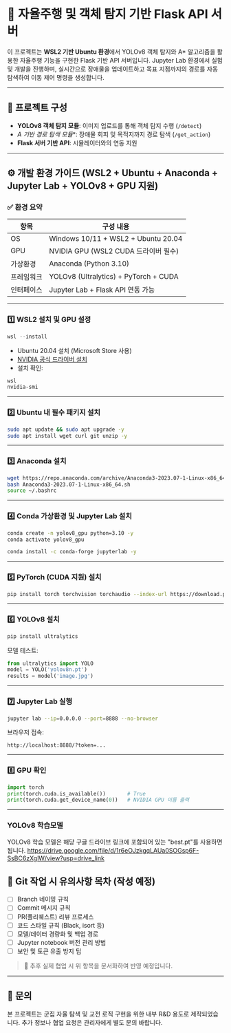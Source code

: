 # 🧭 자율주행 및 객체 탐지 기반 Flask API 서버

이 프로젝트는 **WSL2 기반 Ubuntu 환경**에서 YOLOv8 객체 탐지와 A* 알고리즘을 활용한 자율주행 기능을 구현한 Flask 기반 API 서버입니다. 
Jupyter Lab 환경에서 실험 및 개발을 진행하며, 실시간으로 장애물을 업데이트하고 목표 지점까지의 경로를 자동 탐색하여 이동 제어 명령을 생성합니다.

---

## 📁 프로젝트 구성

- **YOLOv8 객체 탐지 모듈**: 이미지 업로드를 통해 객체 탐지 수행 (`/detect`)
- **A* 기반 경로 탐색 모듈**: 장애물 회피 및 목적지까지 경로 탐색 (`/get_action`)
- **Flask 서버 기반 API**: 시뮬레이터와의 연동 지원

---

## ⚙️ 개발 환경 가이드 (WSL2 + Ubuntu + Anaconda + Jupyter Lab + YOLOv8 + GPU 지원)

### ✅ 환경 요약

| 항목       | 구성 내용                                      |
|------------|-----------------------------------------------|
| OS         | Windows 10/11 + WSL2 + Ubuntu 20.04           |
| GPU        | NVIDIA GPU (WSL2 CUDA 드라이버 필수)          |
| 가상환경   | Anaconda (Python 3.10)                        |
| 프레임워크 | YOLOv8 (Ultralytics) + PyTorch + CUDA         |
| 인터페이스 | Jupyter Lab + Flask API 연동 가능             |

---

### 1️⃣ WSL2 설치 및 GPU 설정

```powershell
wsl --install
```

- Ubuntu 20.04 설치 (Microsoft Store 사용)
- [NVIDIA 공식 드라이버 설치](https://www.nvidia.com/Download/index.aspx)
- 설치 확인:

```bash
wsl
nvidia-smi
```

---

### 2️⃣ Ubuntu 내 필수 패키지 설치

```bash
sudo apt update && sudo apt upgrade -y
sudo apt install wget curl git unzip -y
```

---

### 3️⃣ Anaconda 설치

```bash
wget https://repo.anaconda.com/archive/Anaconda3-2023.07-1-Linux-x86_64.sh
bash Anaconda3-2023.07-1-Linux-x86_64.sh
source ~/.bashrc
```

---

### 4️⃣ Conda 가상환경 및 Jupyter Lab 설치

```bash
conda create -n yolov8_gpu python=3.10 -y
conda activate yolov8_gpu

conda install -c conda-forge jupyterlab -y
```

---

### 5️⃣ PyTorch (CUDA 지원) 설치

```bash
pip install torch torchvision torchaudio --index-url https://download.pytorch.org/whl/cu118
```

---

### 6️⃣ YOLOv8 설치

```bash
pip install ultralytics
```

모델 테스트:
```python
from ultralytics import YOLO
model = YOLO('yolov8n.pt')
results = model('image.jpg')
```

---

### 7️⃣ Jupyter Lab 실행

```bash
jupyter lab --ip=0.0.0.0 --port=8888 --no-browser
```

브라우저 접속:
```
http://localhost:8888/?token=...
```

---

### 8️⃣ GPU 확인

```python
import torch
print(torch.cuda.is_available())       # True
print(torch.cuda.get_device_name(0))   # NVIDIA GPU 이름 출력
```

---

### YOLOv8 학습모델

YOLOv8 학습 모델은 해당 구글 드라이브 링크에 포함되어 있는 "best.pt"를 사용하면 됩니다.
https://drive.google.com/file/d/1r6eOJzkgqLAUa0SOGsp6F-SsBC6zXglW/view?usp=drive_link

## 📌 Git 작업 시 유의사항 목차 (작성 예정)

- [ ] Branch 네이밍 규칙
- [ ] Commit 메시지 규칙
- [ ] PR(풀리퀘스트) 리뷰 프로세스
- [ ] 코드 스타일 규칙 (Black, isort 등)
- [ ] 모델/데이터 경량화 및 백업 경로
- [ ] Jupyter notebook 버전 관리 방법
- [ ] 보안 및 토큰 유출 방지 팁

> 📎 추후 실제 협업 시 위 항목을 문서화하여 반영 예정입니다.

---

## 📮 문의
본 프로젝트는 군집 자율 탐색 및 교전 로직 구현을 위한 내부 R&D 용도로 제작되었습니다.
추가 정보나 협업 요청은 관리자에게 별도 문의 바랍니다.
